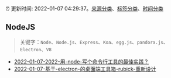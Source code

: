 :alarm_clock: 更新时间: 2022-01-07 04:29:37。[来源分类](../README.md)、[标签分类](../TAGS.md)、[时间分类](../TIMELINE.md)

## NodeJS


> 关键字：`Node`、`Node.js`、`Express`、`Koa`、`egg.js`、`pandora.js`、`Electron`、`V8`



- [2022-01-07-2022-用-node-写个命令行工具的最佳实践？](https://www.v2ex.com/t/826779) 
- [2022-01-07-基于-electron-的桌面端工具箱-rubick-重新设计](https://www.v2ex.com/t/826764) 